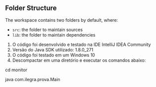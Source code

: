 ## Folder Structure

The workspace contains two folders by default, where:

- `src`: the folder to maintain sources
- `lib`: the folder to maintain dependencies

1) O código foi desenvolvido e testado na IDE IntelliJ IDEA Community
2) Versão do Java SDK utilizado: 1.8.0_271
3) O código foi testado em um Windows 10
4) Descompactar em uma diretório e executar os comandos abaixo:

cd monitor

java com.ilegra.prova.Main
